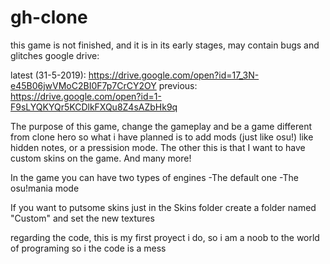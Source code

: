 # gh-clone
this game is not finished, and it is in its early stages, may contain bugs and glitches
google drive: 

latest (31-5-2019): https://drive.google.com/open?id=17_3N-e45B06jwVMoC2BI0F7p7CrCY2OY
previous: https://drive.google.com/open?id=1-F9sLYQKYQr5KCDlkFXQu8Z4sAZbHk9q

The purpose of this game, change the gameplay and be a game different from clone hero
so what i have planned is to add mods (just like osu!) like hidden notes, or a pressision mode.
The other this is that I want to have custom skins on the game. And many more!

In the game you can have two types of engines
-The default one
-The osu!mania mode

If you want to putsome skins just in the Skins folder create a folder named "Custom" and set the new textures

regarding the code, this is my first proyect i do, so i am a noob to the world of programing so i the code is a mess
